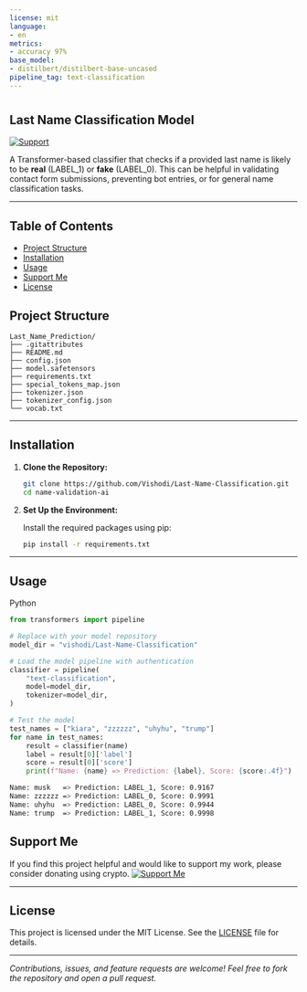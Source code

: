 ```yaml
---
license: mit
language:
- en
metrics:
- accuracy 97%
base_model:
- distilbert/distilbert-base-uncased
pipeline_tag: text-classification
---
```


# <h2>Last Name Classification Model</h2>
[![Support](https://img.shields.io/badge/Support-Us-brightgreen)](https://nowpayments.io/donation/Vishodi)

A  Transformer-based classifier that checks if a provided last name is likely to be **real** (LABEL_1) or **fake** (LABEL_0). This can be helpful in validating contact form submissions, preventing bot entries, or for general name classification tasks.

---
## Table of Contents

- [Project Structure](#project_structure)
- [Installation](#installation)
- [Usage](#usage)
- [Support Me](#support-me)
- [License](#license)

## Project Structure

```
Last_Name_Prediction/
├── .gitattributes
├── README.md
├── config.json
├── model.safetensors
├── requirements.txt
├── special_tokens_map.json
├── tokenizer.json
├── tokenizer_config.json
└── vocab.txt

```
---

## Installation

1. **Clone the Repository:**

   ```bash
   git clone https://github.com/Vishodi/Last-Name-Classification.git
   cd name-validation-ai
   ```

2. **Set Up the Environment:**

   Install the required packages using pip:

   ```bash
   pip install -r requirements.txt
   ```
---

## Usage
Python
```python
from transformers import pipeline

# Replace with your model repository
model_dir = "vishodi/Last-Name-Classification"

# Load the model pipeline with authentication
classifier = pipeline(
    "text-classification",
    model=model_dir,
    tokenizer=model_dir,
)

# Test the model
test_names = ["kiara", "zzzzzz", "uhyhu", "trump"]
for name in test_names:
    result = classifier(name)
    label = result[0]['label']
    score = result[0]['score']
    print(f"Name: {name} => Prediction: {label}, Score: {score:.4f}")
```
```bash
Name: musk   => Prediction: LABEL_1, Score: 0.9167
Name: zzzzzz => Prediction: LABEL_0, Score: 0.9991
Name: uhyhu  => Prediction: LABEL_0, Score: 0.9944
Name: trump  => Prediction: LABEL_1, Score: 0.9998
```
## Support Me

If you find this project helpful and would like to support my work, please consider donating using crypto.
<a href="https://nowpayments.io/donation/Vishodi" target="_blank">
  <img src="https://img.shields.io/badge/Support-Us-brightgreen" alt="Support Me">
</a>

---

## License

This project is licensed under the MIT License. See the [LICENSE](LICENSE) file for details.

---

*Contributions, issues, and feature requests are welcome! Feel free to fork the repository and open a pull request.*
